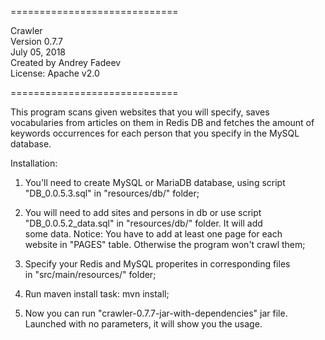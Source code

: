 =============================

Crawler  
Version 0.7.7  
July 05, 2018  
Created by Andrey Fadeev  
License: Apache v2.0  

=============================

This program scans given websites that you will specify, saves   
vocabularies from articles on them in Redis DB and fetches the amount of  
keywords occurrences for each person that you specify in the MySQL database.
  
  
Installation:  

1) You'll need to create MySQL or MariaDB database, using script  
"DB_0.0.5.3.sql" in "resources/db/" folder;  

2) You will need to add sites and persons in db or use script  
"DB_0.0.5.2_data.sql" in "resources/db/" folder. It will add  
some data. Notice: You have to add at least one page for each  
website in "PAGES" table. Otherwise the program won't crawl them;  

3) Specify your Redis and MySQL properites in corresponding files  
in "src/main/resources/" folder;  

4) Run maven install task: mvn install;  

5) Now you can run "crawler-0.7.7-jar-with-dependencies" jar file.  
Launched with no parameters, it will show you the usage.  
